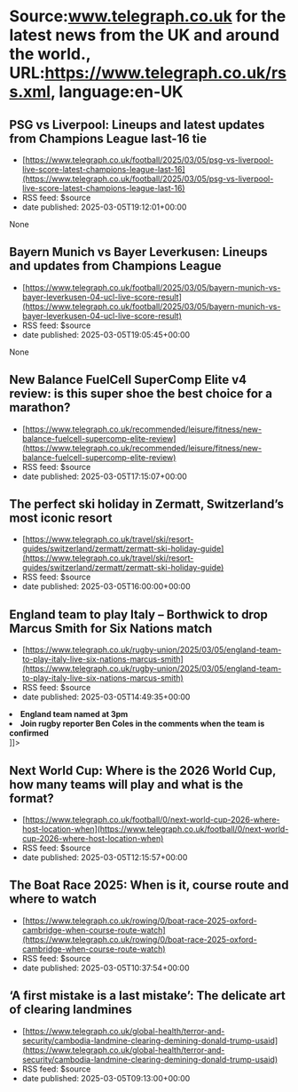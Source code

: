 # Source:www.telegraph.co.uk for the latest news from the UK and around the world., URL:https://www.telegraph.co.uk/rss.xml, language:en-UK

## PSG vs Liverpool: Lineups and latest updates from Champions League last-16 tie
 - [https://www.telegraph.co.uk/football/2025/03/05/psg-vs-liverpool-live-score-latest-champions-league-last-16](https://www.telegraph.co.uk/football/2025/03/05/psg-vs-liverpool-live-score-latest-champions-league-last-16)
 - RSS feed: $source
 - date published: 2025-03-05T19:12:01+00:00

None

## Bayern Munich vs Bayer Leverkusen: Lineups and updates from Champions League
 - [https://www.telegraph.co.uk/football/2025/03/05/bayern-munich-vs-bayer-leverkusen-04-ucl-live-score-result](https://www.telegraph.co.uk/football/2025/03/05/bayern-munich-vs-bayer-leverkusen-04-ucl-live-score-result)
 - RSS feed: $source
 - date published: 2025-03-05T19:05:45+00:00

None

## New Balance FuelCell SuperComp Elite v4 review: is this super shoe the best choice for a marathon?
 - [https://www.telegraph.co.uk/recommended/leisure/fitness/new-balance-fuelcell-supercomp-elite-review](https://www.telegraph.co.uk/recommended/leisure/fitness/new-balance-fuelcell-supercomp-elite-review)
 - RSS feed: $source
 - date published: 2025-03-05T17:15:07+00:00

<![CDATA[I tested the New Balance FuelCell SuperComp Elite v4s during my marathon training on pavements, trails and parks]]>

## The perfect ski holiday in Zermatt, Switzerland’s most iconic resort
 - [https://www.telegraph.co.uk/travel/ski/resort-guides/switzerland/zermatt/zermatt-ski-holiday-guide](https://www.telegraph.co.uk/travel/ski/resort-guides/switzerland/zermatt/zermatt-ski-holiday-guide)
 - RSS feed: $source
 - date published: 2025-03-05T16:00:00+00:00

<![CDATA[The best places to stay, eat, drink and ski in one of the most charming destinations in Europe]]>

## England team to play Italy – Borthwick to drop Marcus Smith for Six Nations match
 - [https://www.telegraph.co.uk/rugby-union/2025/03/05/england-team-to-play-italy-live-six-nations-marcus-smith](https://www.telegraph.co.uk/rugby-union/2025/03/05/england-team-to-play-italy-live-six-nations-marcus-smith)
 - RSS feed: $source
 - date published: 2025-03-05T14:49:35+00:00

<![CDATA[<ul> <li><strong>England team named at 3pm</strong></li> <li><strong>Join rugby reporter Ben Coles in the comments when the team is confirmed</strong></li> </ul>]]>

## Next World Cup: Where is the 2026 World Cup, how many teams will play and what is the format?
 - [https://www.telegraph.co.uk/football/0/next-world-cup-2026-where-host-location-when](https://www.telegraph.co.uk/football/0/next-world-cup-2026-where-host-location-when)
 - RSS feed: $source
 - date published: 2025-03-05T12:15:57+00:00

<![CDATA[Plus, latest details of the first Super Bowl-style half-time show at a World Cup final]]>

## The Boat Race 2025: When is it, course route and where to watch
 - [https://www.telegraph.co.uk/rowing/0/boat-race-2025-oxford-cambridge-when-course-route-watch](https://www.telegraph.co.uk/rowing/0/boat-race-2025-oxford-cambridge-when-course-route-watch)
 - RSS feed: $source
 - date published: 2025-03-05T10:37:54+00:00

<![CDATA[Plus, men&rsquo;s and women&rsquo;s start times, TV channel, latest odds and when the crews will be announced]]>

## ‘A first mistake is a last mistake’: The delicate art of clearing landmines
 - [https://www.telegraph.co.uk/global-health/terror-and-security/cambodia-landmine-clearing-demining-donald-trump-usaid](https://www.telegraph.co.uk/global-health/terror-and-security/cambodia-landmine-clearing-demining-donald-trump-usaid)
 - RSS feed: $source
 - date published: 2025-03-05T09:13:00+00:00

<![CDATA[Cambodia&rsquo;s deminers are among the world&rsquo;s most experienced. But America&rsquo;s decision to freeze foreign aid has paralysed clearance operations]]>

